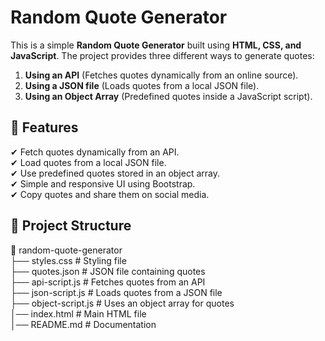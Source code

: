 # Random Quote Generator  

This is a simple **Random Quote Generator** built using **HTML, CSS, and JavaScript**. The project provides three different ways to generate quotes:  
1. **Using an API** (Fetches quotes dynamically from an online source).  
2. **Using a JSON file** (Loads quotes from a local JSON file).  
3. **Using an Object Array** (Predefined quotes inside a JavaScript script).  

## 📌 Features  
✔ Fetch quotes dynamically from an API.  
✔ Load quotes from a local JSON file.  
✔ Use predefined quotes stored in an object array.  
✔ Simple and responsive UI using Bootstrap.  
✔ Copy quotes and share them on social media.  

## 📁 Project Structure  

📂 random-quote-generator  
├── styles.css  # Styling file  
├── quotes.json  # JSON file containing quotes  
├── api-script.js  # Fetches quotes from an API  
├── json-script.js  # Loads quotes from a JSON file  
├── object-script.js  # Uses an object array for quotes  
│── index.html  # Main HTML file  
│── README.md  # Documentation  
